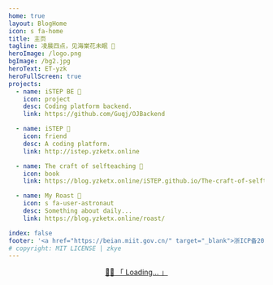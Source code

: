 ```yaml
---
home: true
layout: BlogHome
icon: s fa-home
title: 主页
tagline: 凌晨四点，见海棠花未眠 🌸
heroImage: /logo.png
bgImage: /bg2.jpg
heroText: ET-yzk
heroFullScreen: true
projects:
  - name: iSTEP BE 🥤
    icon: project
    desc: Coding platform backend.
    link: https://github.com/Guqj/OJBackend

  - name: iSTEP 🍻
    icon: friend
    desc: A coding platform.
    link: http://istep.yzketx.online

  - name: The craft of selfteaching 🧭
    icon: book
    link: https://blog.yzketx.online/iSTEP.github.io/The-craft-of-selfteaching/

  - name: My Roast 🫥
    icon: s fa-user-astronaut
    desc: Something about daily...
    link: https://blog.yzketx.online/roast/

index: false
footer: '<a href="https://beian.miit.gov.cn/" target="_blank">浙ICP备2020044365号-2</a>'
# copyright: MIT LICENSE | zkye
---
```


<!-- 这里直接用 Vue Ajax 存在跨域问题；而 fetch 为浏览器方法，使用在build时node.js会警告 -->

<p class="heti" id="hitokoto" style="text-align:center"><a href="#" id="hitokoto_text">🍥🍃 「 Loading... 」</a></p>

<script>
export default {
  mounted() {
    axios.get('https://v1.hitokoto.cn/?c=d&c=e&c=i&c=j&c=k')
      .then(({ data }) => {
        const hitokoto = document.getElementById('hitokoto_text')
        hitokoto.href = 'https://hitokoto.cn/?uuid=' + data.uuid
        hitokoto.innerText = '🍃「 ' + data.hitokoto + '」'
    })
    .catch(console.error)
  },
}
</script>
